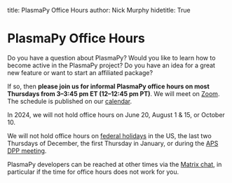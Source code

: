 title: PlasmaPy Office Hours
author: Nick Murphy
hidetitle: True

[Zoom]: https://zoom.us/j/91633383503?pwd=QWNkdHpWeFhrYW1vQy91ODNTVG5Ndz09
[Matrix chat]: https://app.element.io/#/room/#plasmapy:openastronomy.org
[calendar]: https://calendar.google.com/calendar/embed?src=c_sqqq390s24jjfjp3q86pv41pi8%40group.calendar.google.com&ctz=America%2FNew_York
[federal holidays]: https://www.opm.gov/policy-data-oversight/pay-leave/federal-holidays/#url=Overview
[APS DPP meeting]: https://engage.aps.org/dpp/meetings/annual-meeting

# PlasmaPy Office Hours

Do you have a question about PlasmaPy? Would you like to learn how to
become active in the PlasmaPy project? Do you have an idea for a great
new feature or want to start an affiliated package?

If so, then **please join us for informal PlasmaPy office hours on
most Thursdays from 3–3:45 pm ET (12–12:45 pm PT)**. We will meet on
[Zoom]. The schedule is published on our [calendar].

In 2024, we will not hold office hours on June 20, August 1 & 15, or
October 10.

We will not hold office hours on [federal holidays] in the US, the
last two Thursdays of December, the first Thursday in January, or
during the [APS DPP meeting].

PlasmaPy developers can be reached at other times via the [Matrix
chat], in particular if the time for office hours does not work for
you.
